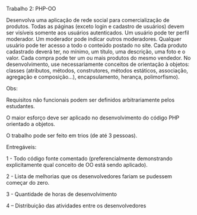 Trabalho 2: PHP-OO

Desenvolva uma aplicação de rede social para comercialização de produtos. Todas as páginas (exceto login e cadastro de usuários) devem ser visíveis somente aos usuários autenticados. Um usuário pode ter perfil moderador. Um moderador pode indicar outros moderadores. Qualquer usuário pode ter acesso a todo o conteúdo postado no site. Cada produto cadastrado deverá ter, no mínimo, um título, uma descrição, uma foto e o valor. Cada compra pode ter um ou mais produtos do mesmo vendedor. No desenvolvimento, use necessariamente conceitos de orientação à objetos: classes (atributos, métodos, construtores, métodos estáticos, associação, agregação e composição...), encapsulamento, herança, polimorfismo).

Obs:

Requisitos não funcionais podem ser definidos arbitrariamente pelos estudantes.

O maior esforço deve ser aplicado no desenvolvimento do código PHP orientado a objetos.

O trabalho pode ser feito em trios (de até 3 pessoas).

 

Entregáveis:

1 - Todo código fonte comentado (preferencialmente demonstrando explicitamente qual conceito de OO está sendo aplicado).

2 - Lista de melhorias que os desenvolvedores fariam se pudessem começar do zero.

3 - Quantidade de horas de desenvolvimento

4 – Distribuição das atividades entre os desenvolvedores
